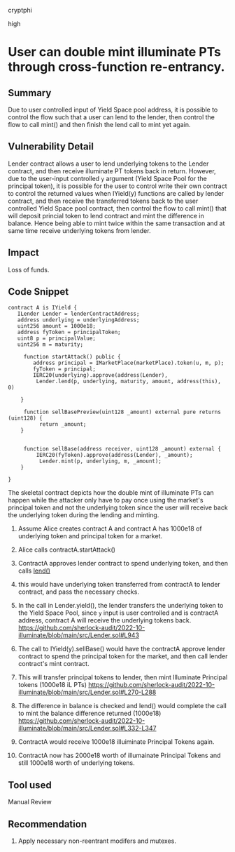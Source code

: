 cryptphi

high

# User can double mint illuminate PTs  through cross-function re-entrancy.

## Summary
Due to user controlled input of Yield Space pool address, it is possible to control the flow such that a user can lend to the lender, then control the flow to call mint() and then finish the lend call to mint yet again.

## Vulnerability Detail
Lender contract allows a user to lend underlying tokens to the Lender contract, and then receive illuminate PT tokens back in return. However, due to the user-input controlled `y` argument (Yield Space Pool for the principal token), it is possible for the user to control write their own contract to control the returned values when IYield(y) functions are called by lender contract, and then receive the transferred tokens back to the user controlled Yield Space pool contract, then control the flow to call mint() that will deposit princial token to lend contract and mint the difference in balance. Hence being able to mint twice within the same transaction and at same time receive underlying tokens from lender.

## Impact
Loss of funds.

## Code Snippet
```solidity
contract A is IYield {
   ILender Lender = lenderContractAddress;
   address underlying = underlyingAddress;
   uint256 amount = 1000e18;
   address fyToken = principalToken;
   uint8 p = principalValue;
   uint256 m = maturity;

     function startAttack() public {
        address principal = IMarketPlace(marketPlace).token(u, m, p);
        fyToken = principal;
        IERC20(underlying).approve(address(Lender), 
         Lender.lend(p, underlying, maturity, amount, address(this), 0)

    }

     function sellBasePreview(uint128 _amount) external pure returns (uint128) {
          return _amount;
    }


     function sellBase(address receiver, uint128 _amount) external {
         IERC20(fyToken).approve(address(Lender), _amount);
          Lender.mint(p, underlying, m, _amount);
    }

}
```

The skeletal contract depicts how the double mint of illuminate PTs can happen while the attacker only have to pay once using the market's principal token and not the underlying token since the user will receive back the underlying token during the lending and minting.

1. Assume Alice creates contract A and contract A has 1000e18 of underlying token and principal token for a market.
2. Alice calls contractA.startAttack()
3. ContractA approves lender contract to spend underlying token, and then calls [lend()](https://github.com/sherlock-audit/2022-10-illuminate/blob/main/src/Lender.sol#L298-L347)
4. this would have underlying token transferred from contractA to lender contract, and pass the necessary checks.
5. In the call in Lender.yield(), the lender transfers the underlying token to the Yield Space Pool, since `y` input is user controlled and is contractA address, contract A will receive the underlying tokens back.
 https://github.com/sherlock-audit/2022-10-illuminate/blob/main/src/Lender.sol#L943
6. The call to IYield(y).sellBase() would have the contractA approve lender contract to spend the principal token for the market, and then call lender contract's mint contract.
7. This will transfer principal tokens to lender, then mint Illuminate Principal tokens (1000e18 iL PTs)
https://github.com/sherlock-audit/2022-10-illuminate/blob/main/src/Lender.sol#L270-L288

8. The difference in balance is checked and lend() would complete the call to mint the balance difference returned (1000e18)
https://github.com/sherlock-audit/2022-10-illuminate/blob/main/src/Lender.sol#L332-L347
9. ContractA would receive 1000e18 illuiminate Principal Tokens again.
10. ContractA now has 2000e18 worth of illumainate Principal Tokens and still 1000e18 worth of underlying tokens.


## Tool used
Manual Review

## Recommendation
1. Apply necessary non-reentrant modifers and mutexes. 
